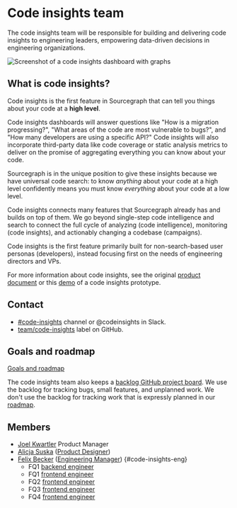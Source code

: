 # Code insights team

The code insights team will be responsible for building and delivering code insights to engineering leaders, empowering data-driven decisions in engineering organizations.

<img src="./screenshot.svg" alt="Screenshot of a code insights dashboard with graphs" />

## What is code insights?

Code insights is the first feature in Sourcegraph that can tell you things about your code at a **high level**.

Code insights dashboards will answer questions like "How is a migration progressing?", "What areas of the code are most vulnerable to bugs?", and "How many developers are using a specific API?" Code insights will also incorporate third-party data like code coverage or static analysis metrics to deliver on the promise of aggregating everything you can know about your code.

Sourcegraph is in the unique position to give these insights because we have universal code search: to know _anything_ about your code at a high level confidently means you must know _everything_ about your code at a low level.

Code insights connects many features that Sourcegraph already has and builds on top of them.
We go beyond single-step code intelligence and search to connect the full cycle of analyzing (code intelligence), monitoring (code insights), and actionably changing a codebase (campaigns).

Code insights is the first feature primarily built for non-search-based user personas (developers), instead focusing first on the needs of engineering directors and VPs.

For more information about code insights, see the original [product document](https://docs.google.com/document/d/1EHzor6I1GhVVIpl70mH-c10b1tNEl_p1xRMJ9qHQfoc/edit) or this [demo](https://www.youtube.com/watch?v=XqeRb6Mc4Co) of a code insights prototype.

## Contact
- [#code-insights](https://sourcegraph.slack.com/archives/C014ZCKMCAV) channel or @codeinsights in Slack.
- [team/code-insights](https://github.com/sourcegraph/sourcegraph/issues/new?labels=team/code-insights) label on GitHub.

## Goals and roadmap

[Goals and roadmap](goals.md)

The code insights team also keeps a [backlog GitHub project board](https://github.com/orgs/sourcegraph/projects/118). We use the backlog for tracking bugs, small features, and unplanned work. We don't use the backlog for tracking work that is expressly planned in our [roadmap](goals.md#roadmap).

## Members

- [Joel Kwartler](../../../company/team/index.md#joel-kwartler-he-him) Product Manager
- [Alicja Suska](../../../company/team/index.md#alicja-suska-she-her) ([Product Designer](../../product/roles/product_designer.md))
- [Felix Becker](../../../company/team/index.md#felix-becker) ([Engineering Manager](../roles.md#engineering-manager)) {#code-insights-eng}
    - FQ1 [backend engineer](https://jobs.lever.co/sourcegraph/a0dba744-ed1d-4172-8a4a-0feb52609322)
    - FQ1 [frontend engineer](https://jobs.lever.co/sourcegraph/73fda68b-c821-4627-af07-41a0850072fb)
    - FQ2 [frontend engineer](https://jobs.lever.co/sourcegraph/73fda68b-c821-4627-af07-41a0850072fb)
    - FQ3 [frontend engineer](https://jobs.lever.co/sourcegraph/73fda68b-c821-4627-af07-41a0850072fb)
    - FQ4 [frontend engineer](https://jobs.lever.co/sourcegraph/73fda68b-c821-4627-af07-41a0850072fb)